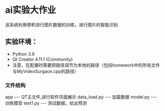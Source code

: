 # ai实验大作业
该系统利用卷积进行图片数据的训练，进行图片的智能识别

## 实验环境：
- Python 3.6
- Qt Creator 4.11.1 (Community)
- 注意，在配置时需要把路径调节为本地的路径（包括homework中的所有文件与MyVideoSurgace.cpp的路径）

### 文件结构
app --- QT主文件,进行软件页面展示
data_load.py --- 加载数据
model.py --- 训练模型
test1.py --- 测试数据，给出预测
